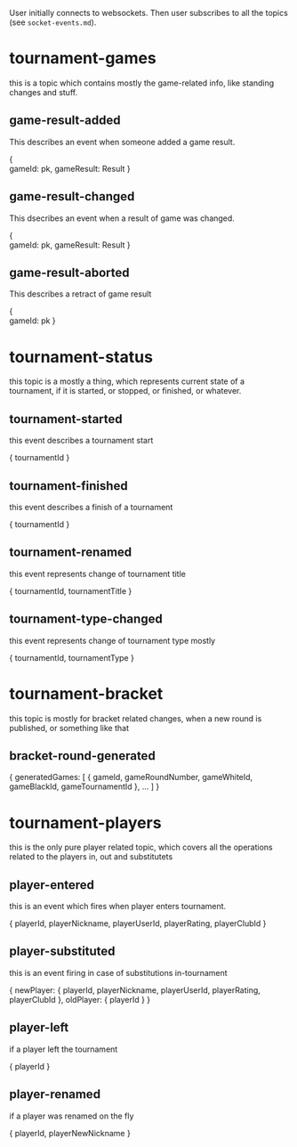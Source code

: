

User initially connects to websockets. Then user subscribes to all the topics (see `socket-events.md`).



# tournament-games

this is a topic which contains mostly the game-related info, like standing changes and stuff. 

## game-result-added 

This describes an event when someone added a game result. 

{   
    gameId: pk,
    gameResult: Result
}


## game-result-changed

This dsecribes an event when a result of game was changed.


{   
    gameId: pk,
    gameResult: Result
}

## game-result-aborted

This describes a retract of game result

{   
    gameId: pk
}



# tournament-status

this topic is a mostly a thing, which represents current state of a tournament, if it is started, or stopped, or finished, or whatever.

## tournament-started

this event describes a tournament start

{
    tournamentId
}

## tournament-finished

this event describes a finish of a tournament

{
    tournamentId
}

## tournament-renamed

this event represents change of tournament title

{
    tournamentId,
    tournamentTitle
}

## tournament-type-changed

this event represents change of tournament type mostly

{
    tournamentId,
    tournamentType
}






# tournament-bracket

this topic is mostly for bracket related changes, when a new round is published, or something like that

## bracket-round-generated

{
    generatedGames: [
        {
            gameId,
            gameRoundNumber,
            gameWhiteId,
            gameBlackId,
            gameTournamentId
        },
        ...
    ]
}


# tournament-players

this is the only pure player related topic, which covers all the operations related to the  players in, out  and substitutets


## player-entered

this is an event which fires when player enters tournament.

{
    playerId,
    playerNickname,
    playerUserId,
    playerRating, 
    playerClubId
}

## player-substituted

this is an event firing in case of substitutions in-tournament

{
    newPlayer: {
        playerId,
        playerNickname,
        playerUserId,
        playerRating, 
        playerClubId
    },
    oldPlayer: {
        playerId
    }
}


## player-left

if a player left the tournament

{
    playerId
}
## player-renamed

if a player was renamed on the fly

{
    playerId,
    playerNewNickname
}

